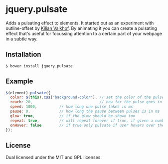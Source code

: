 jquery.pulsate
==============

Adds a pulsating effect to elements. It started out as an experiment with 
outline-offset by [Kilian Valkhof](http://kilianvalkhof.com/). By animating it you can create 
a pulsating effect that's useful for focussing attention to a certain part of your webpage 
in a subtle way.

## Installation

    $ bower install jquery.pulsate
    
## Example
```js
$(element).pulsate({
  color: $(this).css("background-color"), // set the color of the pulse
  reach: 20,                              // how far the pulse goes in px
  speed: 1000,          // how long one pulse takes in ms
  pause: 0,             // how long the pause between pulses is in ms
  glow: true,           // if the glow should be shown too
  repeat: true,         // will repeat forever if true, if given a number will repeat for that many times
  onHover: false        // if true only pulsate if user hovers over the element
});
```

## License

Dual licensed under the MIT and GPL licenses.

